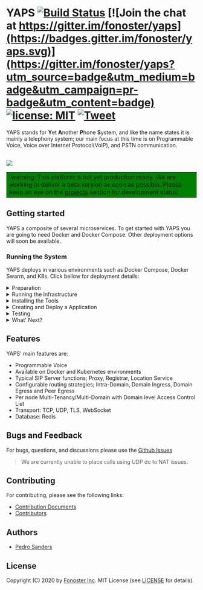 
# YAPS [![Build Status](https://github.com/fonoster/yaps/workflows/integration/badge.svg)](https://github.com/fonoster/yaps/actions?workflow=integration) [![Join the chat at https://gitter.im/fonoster/yaps](https://badges.gitter.im/fonoster/yaps.svg)](https://gitter.im/fonoster/yaps?utm_source=badge&utm_medium=badge&utm_campaign=pr-badge&utm_content=badge) <a href="https://opensource.org/licenses/MIT"><img src="https://img.shields.io/badge/license-MIT-blue.svg" alt="license: MIT"></a> [![Tweet](https://img.shields.io/twitter/url/http/shields.io.svg?style=social)](https://twitter.com/intent/tweet?text=Programmable%20Voice%20&url=https://github.com/fonoster/yaps&via=fonoster&hashtags=voip,sip,webrtc,telephony)

YAPS stands for **Y**et **A**nother **P**hone **S**ystem, and like the name states it is mainly a telephony system; our main focus at this time is on Programmable Voice, Voice over Internet Protocol(VoIP), and PSTN communication.

<br />
<img src="https://raw.githubusercontent.com/fonoster/yaps/master/docs/assets/banner_yaps.png"></img>
<br />

<table border="0" width="100%" cellpadding="0" cellspacing="0" bgcolor=green>
<tr border="0">
<td border="0">
:warning: This platform is not yet production ready. We are working to deliver a beta version as soon as possible. Please keep an eye on the <a href="https://github.com/orgs/fonoster/projects">projects</a> section for development status.
</td>
</tr>
</table>

## Getting started

YAPS a composite of several microservices. To get started with YAPS you are going to need Docker and Docker Compose.
Other deployment options will soon be available.

### Running the System

YAPS deploys in various environments such as Docker Compose, Docker Swarm, and K8s. Click bellow for deployment details:

<details><summary>Preparation</summary>

<br />
The first step with YAPS Programmable Voice is to install all the requirements.
Refer to websites of the various products bellow for detail on installation and configuration.
<br />

**Requirements**

- Docker Compose
- Node and NPM
- Git (optional)
- A softphone

</details>

<details><summary>Running the Infrastructure</summary>

<br />
Once all the requirements are install, the next step is to run the Infraestructure.
For that, you must clone/download YAPS' git repository. This process will take
take the first time you run the commands. This is a good time to go get some coffe! 
<br />

Run using docker-compose

```bash
git clone https://github.com/fonoster/yaps
cd yaps
docker-compose up
```

> Work is on the way to enable YAPS for Docker Swarm and K8s.
</details>

<details><summary>Installing the Tools</summary>
 
<br />
The next step is to install the Command-Line Tool for YAPS
command and control. To install the CLI run the following command:
<br />

```
npm install @yaps/ctl -g
```

For details on this tool please go to [ctl @ npmjs](https://www.npmjs.com/package/@yaps/ctl).
</details>

<details><summary>Creating and Deploy a Application</summary>

<br />
If everything is going to plan, it is time now to generate and deploy
your first Voice Application. Use `yaps apps:init` and `yaps apps:deploy`
to get it done.
<br />

```
mkdir voice-app
cd voice-app
yaps apps:init
yaps apps:deploy
```
</details>

<details><summary>Testing</summary>

To interact with your application, point a softphone to your Asterisk sub-system.
Asterisk will be listening for SIP traffic on port `6060\tcp`. The test account is `1001` with
password `1234`. Calling extension `1002` will connect your test account to your
voice application.

</details>

<details><summary>What' Next?</summary>

</details>

## Features

YAPS' main features are:

- Programmable Voice
- Available on Docker and Kubernetes environments
- Typical SIP Server functions; Proxy, Registrar, Location Service
- Configurable routing strategies; Intra-Domain, Domain Ingress, Domain Egress and Peer Egress
- Per node Multi-Tenancy/Multi-Domain with Domain level Access Control List
- Transport: TCP, UDP, TLS, WebSocket
- Database: Redis

## Bugs and Feedback

For bugs, questions, and discussions please use the [Github Issues](https://github.com/fonoster/yaps/issues)

> We are currently unable to place calls using UDP do to NAT issues.

## Contributing

For contributing, please see the following links:

 - [Contribution Documents](https://github.com/fonoster/yaps/blob/master/CONTRIBUTING.md)
 - [Contributors](https://github.com/fonoster/yaps/contributors)

## Authors
 - [Pedro Sanders](https://github.com/psanders)

## License
Copyright (C) 2020 by [Fonoster Inc](https://fonoster.com). MIT License (see [LICENSE](https://github.com/fonoster/yaps/blob/master/LICENSE) for details).

